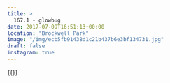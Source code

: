 ```yaml
---
title: >
  167.1 - glowbug
date: 2017-07-09T16:51:13+00:00
location: "Brockwell Park"
image: "/img/ecb5fb91438d1c21b437b6e3bf134731.jpg"
draft: false
instagram: true
---
```


{{<photo src="/img/ecb5fb91438d1c21b437b6e3bf134731.jpg">}}
